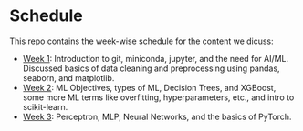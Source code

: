 # Schedule
This repo contains the week-wise schedule for the content we dicuss:

- [Week 1](./week1/README.md): Introduction to git, miniconda, jupyter, and the need for AI/ML. Discussed basics of data cleaning and preprocessing using pandas, seaborn, and matplotlib.
- [Week 2](./week2/README.md): ML Objectives, types of ML, Decision Trees, and XGBoost, some more ML terms like overfitting, hyperparameters, etc., and intro to scikit-learn.
- [Week 3](./week3/README.md): Perceptron, MLP, Neural Networks, and the basics of PyTorch.